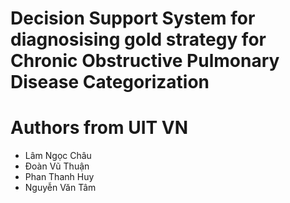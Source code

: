 # Decision Support System for diagnosising gold strategy for Chronic Obstructive Pulmonary Disease Categorization

# Authors from UIT VN
- Lâm Ngọc Châu	 
- Đoàn Vũ Thuận	
- Phan Thanh Huy
- Nguyễn Văn Tâm
